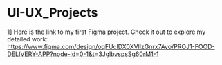 # UI-UX_Projects
1] Here is the link to my first Figma project. Check it out to explore my detailed work:
https://www.figma.com/design/oqFUclDX0XVllzGnrx7Ayo/PROJ1-FOOD-DELIVERY-APP?node-id=0-1&t=3JglbvspsSg60rM1-1
